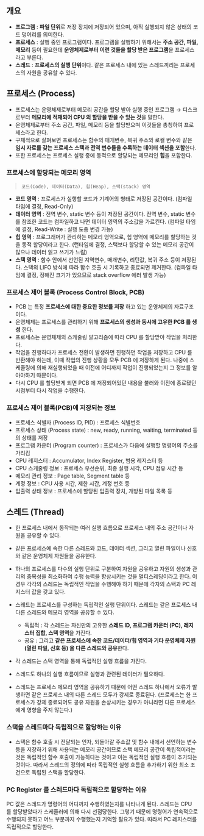 ## 개요

- **프로그램** : **파일 단위**로 저장 장치에 저장되어 있으며, 아직 실행되지 않은 상태의 코드 덩어리를 의미한다.
- **프로세스** : 실행 중인 프로그램이다. 프로그램을 실행하기 위해서는 **주소 공간, 파일, 메모리** 등이 필요한데 **운영체제로부터 이런 것들을 할당 받은 프로그램**을 프로세스라고 부른다.
- **스레드** : **프로세스의 실행 단위**이다. 같은 프로세스 내에 있는 스레드끼리는 프로세스의 자원을 공유할 수 있다.

## **프로세스 (Process)**

- 프로세스는 운영체제로부터 메모리 공간을 할당 받아 실행 중인 프로그램 → 디스크로부터 **메모리에 적재되어 CPU 의 할당을 받을 수 있는 것**을 말한다.
- 운영체제로부터 주소 공간, 파일, 메모리 등을 할당받으며 이것들을 총칭하여 프로세스라고 한다.
- 구체적으로 살펴보면 프로세스는 함수의 매개변수, 복귀 주소와 로컬 변수와 같은 **임시 자료를 갖는 프로세스 스택과 전역 변수들을 수록하는 데이터 섹션을 포함**한다.
- 또한 프로세스는 프로세스 실행 중에 동적으로 할당되는 메모리인 **힙**을 포함한다.

### **프로세스에 할당되는 메모리 영역**

> `코드(Code), 데이터(Data), 힙(Heap), 스택(stack) 영역`
> 
- **코드 영역** : 프로세스가 실행할 코드가 기계어의 형태로 저장된 공간이다. (컴파일 타임에 결정, Read-Only)
- **데이터 영역** : 전역 변수, static 변수 등이 저장된 공간이다. 전역 변수, static 변수를 참조한 코드는 컴파일하고 나면 데이터 영역의 주소값을 가르킨다. (컴파일 타임에 결정, Read-Write : 실행 도중 변경 가능)
- **힙 영역** : 프로그래머가 관리하는 메모리 영역으로, 힙 영역에 메모리를 할당하는 것을 동적 할당이라고 한다. (런타임에 결정, 스택보다 할당할 수 있는 메모리 공간이 많으나 데이터 읽고 쓰기가 느림)
- **스택 영역** : 함수 안에서 선언된 지역변수, 매개변수, 리턴값, 복귀 주소 등이 저장된다. 스택의 LIFO 방식에 따라 함수 호출 시 기록하고 종료되면 제거한다. (컴파일 타임에 결정, 정해진 크기가 있으므로 stack overflow 에러 발생 가능)

### **프로세스 제어 블록 (Process Control Block, PCB)**

- PCB 는 특정 **프로세스에 대한 중요한 정보를 저장** 하고 있는 운영체제의 자료구조이다.
- 운영체제는 프로세스를 관리하기 위해 **프로세스의 생성과 동시에 고유한 PCB 를 생성** 한다.
- 프로세스는 운영체제의 스케줄링 알고리즘에 따라 CPU 를 할당받아 작업을 처리한다.
- 작업을 진행하다가 프로세스 전환이 발생하면 진행하던 작업을 저장하고 CPU 를 반환해야 하는데, 이때 작업의 진행 상황을 모두 PCB 에 저장하게 된다. 나중에 스케줄링에 의해 재실행되었을 때 이전에 어디까지 작업이 진행되었는지 그 정보를 알아야하기 때문이다.
- 다시 CPU 를 할당받게 되면 PCB 에 저장되어있던 내용을 불러와 이전에 종료됐던 시점부터 다시 작업을 수행한다.

### **프로세스 제어 블록(PCB)에 저장되는 정보**

- 프로세스 식별자 (Process ID, PID) : 프로세스 식별번호
- 프로세스 상태 (Process state) : new, ready, running, waiting, terminated 등의 상태를 저장
- 프로그램 카운터 (Program counter) : 프로세스가 다음에 실행할 명령어의 주소를 가리킴
- CPU 레지스터 : Accumulator, Index Register, 범용 레지스터 등
- CPU 스케줄링 정보 : 프로세스 우선순위, 최종 실행 시각, CPU 점유 시간 등
- 메모리 관리 정보 : Page table, Segment table 등
- 계정 정보 : CPU 사용 시간, 제한 시간, 계정 번호 등
- 입출력 상태 정보 : 프로세스에 할당된 입출력 장치, 개방된 파일 목록 등

## **스레드 (Thread)**

- 한 프로세스 내에서 동작되는 여러 실행 흐름으로 프로세스 내의 주소 공간이나 자원을 공유할 수 있다.
- 같은 프로세스에 속한 다른 스레드와 코드, 데이터 섹션, 그리고 열린 파일이나 신호와 같은 운영체제 자원들을 공유한다.
- 하나의 프로세스를 다수의 실행 단위로 구분하여 자원을 공유하고 자원의 생성과 관리의 중복성을 최소화하여 수행 능력을 향상시키는 것을 멀티스레딩이라고 한다. 이 경우 각각의 스레드는 독립적인 작업을 수행해야 하기 때문에 각자의 스택과 PC 레지스터 값을 갖고 있다.

- 스레드는 프로세스를 구성하는 독립적인 실행 단위이다. 스레드는 같은 프로세스 내 다른 스레드와 메모리 영역을 공유할 수 있다.
    - 독립적 : 각 스레드는 자신만의 고유한 **스레드 ID, 프로그램 카운터 (PC), 레지스터 집합, 스택 영역**을 가진다.
    - 공유 : 그리고 **같은 프로세스에 속한 코드/데이터/힙 영역과 기타 운영체제 자원 (열린 파일, 신호 등) 을 다른 스레드와 공유**한다.
- 각 스레드는 스택 영역을 통해 독립적인 실행 흐름을 가진다.
- 스레드도 하나의 실행 흐름이므로 실행과 관련된 데이터가 필요하다.
- 스레드는 프로세스 메모리 영역을 공유하기 때문에 어떤 스레드 하나에서 오류가 발생하면 같은 프로세스 내의 다른 스레드 모두가 강제로 종료된다. (프로세스는 한 프로세스가 강제 종료되어도 공유 자원을 손상시키는 경우가 아니라면 다른 프로세스에게 영향을 주지 않는다.)

### **스택을 스레드마다 독립적으로 할당하는 이유**

- 스택은 함수 호출 시 전달되는 인자, 되돌아갈 주소값 및 함수 내에서 선언하는 변수 등을 저장하기 위해 사용되는 메모리 공간이므로 스택 메모리 공간이 독립적이라는 것은 독립적인 함수 호출이 가능하다는 것이고 이는 독립적인 실행 흐름이 추가되는 것이다. 따라서 스레드의 정의에 따라 독립적인 실행 흐름을 추가하기 위한 최소 조건으로 독립된 스택을 할당한다.

### **PC Register 를 스레드마다 독립적으로 할당하는 이유**

PC 값은 스레드가 명령어의 어디까지 수행하였는지를 나타나게 된다. 스레드는 CPU 를 할당받았다가 스케줄러에 의해 다시 선점당한다. 그렇기 때문에 명령어가 연속적으로 수행되지 못하고 어느 부분까지 수행했는지 기억할 필요가 있다. 따라서 PC 레지스터를 독립적으로 할당한다.